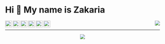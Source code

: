 Hi 👋 My name is Zakaria
========================

<div align="left">
<a href="mailto:zelhajou@gmail.com">
  <img align="left" alt="Gmail" width="22px" src="https://cdn.jsdelivr.net/npm/simple-icons@v11/icons/gmail.svg" />
</a>
<a href="https://www.linkedin.com/in/zelhajou/">
  <img align="left" alt="Linkedin" width="22px" src="https://cdn.simpleicons.org/linkedin/000/fff" />
</a>
<a href="https://twitter.com/aaaikrz">
  <img align="left" alt="Twitter" width="22px" src="https://cdn.jsdelivr.net/npm/simple-icons@v11/icons/x.svg" />
</a>

<a href="https://discord.com/users/8763">
  <img align="left" alt="Discord" width="22px" src="https://cdn.jsdelivr.net/npm/simple-icons@v11/icons/discord.svg" />
</a>
<a href="https://t.me/aaaikrz">
  <img align="left" alt="Telegram" width="22px" src="https://cdn.jsdelivr.net/npm/simple-icons@v11/icons/telegram.svg" />
</a>
<a href="https://medium.com/@aaaikrz">
  <img align="left" alt="Medium" width="22px" src="https://cdn.jsdelivr.net/npm/simple-icons@v11/icons/medium.svg" />
</a>
</div>

<div align="right">
  
[![](https://visitcount.itsvg.in/api?id=zelhajou&icon=0&color=12)](https://visitcount.itsvg.in)

</div>

---

<div align="center">
  
![](https://github-readme-streak-stats.herokuapp.com/?user=zelhajou&theme=default&hide_border=false)

</div>



<!-- Proudly created with GPRM ( https://gprm.itsvg.in ) -->


<!--
![Top Langs](https://github-readme-stats.vercel.app/api/top-langs/?username=zelhajou&hide_progress=compact&layout=compact)
-->
<!--
**zelhajou/zelhajou** is a ✨ _special_ ✨ repository because its `README.md` (this file) appears on your GitHub profile.

Here are some ideas to get you started:

- 🔭 I’m currently working on ...
- 🌱 I’m currently learning ...
- 👯 I’m looking to collaborate on ...
- 🤔 I’m looking for help with ...
- 💬 Ask me about ...
- 📫 How to reach me: ...
- 😄 Pronouns: ...
- ⚡ Fun fact: ...
-->
